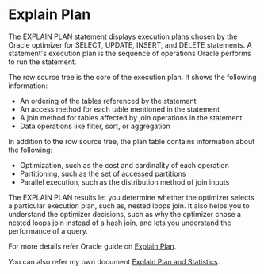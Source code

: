 # Explain Plan

The EXPLAIN PLAN statement displays execution plans chosen by the Oracle optimizer for SELECT, UPDATE, INSERT, and DELETE statements. 
A statement's execution plan is the sequence of operations Oracle performs to run the statement.

The row source tree is the core of the execution plan. It shows the following information:
* An ordering of the tables referenced by the statement
* An access method for each table mentioned in the statement
* A join method for tables affected by join operations in the statement
* Data operations like filter, sort, or aggregation

In addition to the row source tree, the plan table contains information about the following:
* Optimization, such as the cost and cardinality of each operation
* Partitioning, such as the set of accessed partitions
* Parallel execution, such as the distribution method of join inputs

The EXPLAIN PLAN results let you determine whether the optimizer selects a particular execution plan, such as, nested loops join. 
It also helps you to understand the optimizer decisions, such as why the optimizer chose a nested loops join instead of a hash join, and lets you understand the performance of a query.

For more details refer Oracle guide on [Explain Plan](https://docs.oracle.com/cd/B19306_01/server.102/b14211/ex_plan.htm#i3305).

You can also refer my own document [Explain Plan and Statistics](https://github.com/rajnathsah/Oracle-Scripts-and-Notes/blob/master/Notes/Explain%20Plan%20and%20Statistics%20Help%20Document.doc).

